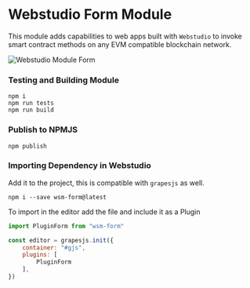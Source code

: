  # Webstudio Form Module

This module adds capabilities to web apps built with `Webstudio` to invoke smart contract methods on any EVM compatible blockchain network.

 ![Webstudio Module Form](https://github.com/webstudioso/wsm-form/actions/workflows/production.yml/badge.svg)

### Testing and Building Module
```
npm i
npm run tests
npm run build
```

### Publish to NPMJS
```
npm publish
```

### Importing Dependency in Webstudio
Add it to the project, this is compatible with `grapesjs` as well.
```shell
npm i --save wsm-form@latest
```
To import in the editor add the file and include it as a Plugin
```js
import PluginForm from "wsm-form"

const editor = grapesjs.init({
    container: "#gjs",
    plugins: [
        PluginForm
    ],
})
```
